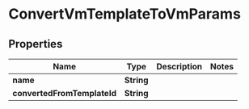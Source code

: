 

# ConvertVmTemplateToVmParams


## Properties

Name | Type | Description | Notes
------------ | ------------- | ------------- | -------------
**name** | **String** |  | 
**convertedFromTemplateId** | **String** |  | 



